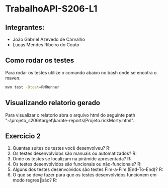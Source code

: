 # TrabalhoAPI-S206-L1

## Integrantes:
  - João Gabriel Azevedo de Carvalho
  - Lucas Mendes Ribeiro do Couto
## Como rodar os testes
Para rodar os testes utilize o comando abaixo no bash onde se encotra o maven.
```bash
mvn test -Dtest=RMRunner
```
## Visualizando relatorio gerado
Para visualizar o relatorio abra o arquivo html do seguinte path "~\projeto_s206\target\karate-reports\Projeto.rickMorty.html".

## Exercício 2
  1) Quantas suítes de testes você desenvolveu?
    R:
  3) Os testes desenvolvidos são manuais ou automatizados?
    R:
  5) Onde os testes se localizam na pirâmide apresentada?
    R:
  7) Os testes desenvolvidos são funcionais ou não-funcionais?
    R:
  9) Alguns dos testes desenvolvidos são testes Fim-a-Fim (End-To-End)?
    R:
  11) O que se deve fazer para que os testes desenvolvidos funcionem em modo regressão?
    R:


